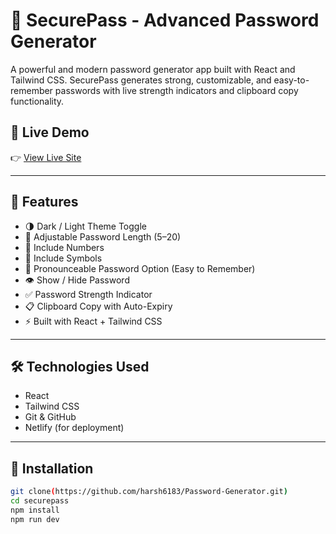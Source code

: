 # 🔐 SecurePass - Advanced Password Generator

A powerful and modern password generator app built with React and Tailwind CSS. SecurePass generates strong, customizable, and easy-to-remember passwords with live strength indicators and clipboard copy functionality.

## 🚀 Live Demo
👉 [View Live Site](https://innovativepasswordgenerator.netlify.app/) 

---

## 🔧 Features

- 🌗 Dark / Light Theme Toggle
- 📏 Adjustable Password Length (5–20)
- 🔢 Include Numbers
- 🔣 Include Symbols
- 🧠 Pronounceable Password Option (Easy to Remember)
- 👁️ Show / Hide Password
- ✅ Password Strength Indicator
- 📋 Clipboard Copy with Auto-Expiry
- ⚡ Built with React + Tailwind CSS

---

## 🛠️ Technologies Used

- React
- Tailwind CSS
- Git & GitHub
- Netlify (for deployment)

---

## 📂 Installation

```bash
git clone(https://github.com/harsh6183/Password-Generator.git)
cd securepass
npm install
npm run dev
